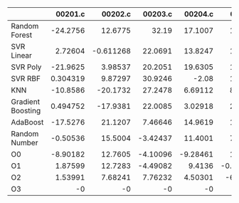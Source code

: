|                   |    00201.c |    00202.c |   00203.c |   00204.c |   00205.c |   00206.c |   00207.c |   00208.c |   00209.c |   00210.c |   00211.c |    00212.c |   00213.c |    00214.c |   00215.c |   00216.c |   00217.c |   00218.c |   00219.c |   00220.c |   nestedLoop.c |   recursion.c |   select.c |   test10.c |   test11.c |   test12.c |   test13.c |   test1.c |    test2.c |   test3.c |   test4.c |   test5.c |    test6.c |   test7.c |   test8.c |   test9.c |     toy.c |
|:------------------|-----------:|-----------:|----------:|----------:|----------:|----------:|----------:|----------:|----------:|----------:|----------:|-----------:|----------:|-----------:|----------:|----------:|----------:|----------:|----------:|----------:|---------------:|--------------:|-----------:|-----------:|-----------:|-----------:|-----------:|----------:|-----------:|----------:|----------:|----------:|-----------:|----------:|----------:|----------:|----------:|
| Random Forest     | -24.2756   |  12.6775   |  32.19    |  17.1007  | 14.8977   |  -9.92639 | 14.9114   | -12.0168  | -17.0401  |  -2.02974 |   3.82433 |   8.52275  | -24.5091  | 32.4331    |  18.4989  |  9.32486  |   8.2579  |   9.29222 |  14.0417  |  22.6983  |        3.93677 |     -32.9494  |  27.1095   | -25.7315   |  11.9806   | -17.7753   |   21.0086  |  22.93    |  -5.29227  |   8.72519 | -9.3048   |   5.60012 |  -5.224    |  22.4763  |  -9.66126 |  10.85    |  12.2135  |
| SVR Linear        |   2.72604  |  -0.611268 |  22.0691  |  13.8247  | 10.7825   |   1.92054 | 22.9618   | -10.3064  |  -6.09045 |  21.8844  |  18.7677  |  22.3223   |   2.16462 | 30.3545    |  11.661   |  8.662    |  11.5047  |  13.2163  |   6.40918 |  31.2333  |        7.22819 |      -8.67259 |  18.8833   |  -0.65329  |   9.53379  | -22.7494   |   18.5609  |   4.74562 |  -5.28486  |  11.7861  | 22.3641   |   4.35409 |   4.76449  |  11.8546  |   5.49543 |   9.89886 |   1.37336 |
| SVR Poly          | -21.9625   |   3.98537  |  20.2051  |  19.6305  | 14.6327   |  16.6046  | 19.9267   |  -1.50534 | -39.9393  |  26.7798  |  27.9845  |  17.9647   | -13.6599  | 26.3915    |   5.73238 |  2.06874  |  27.6653  |   9.9211  |  24.6836  |  21.3557  |       11.4729  |     -15.98    |  28.412    |   0.161152 |  12.5371   |  -3.74441  |   18.1347  |  18.5697  | -49.5968   |  10.1773  | 20.6926   |  -8.71348 |   7.69953  |  12.8593  |  -3.16434 |  16.4865  |  10.5007  |
| SVR RBF           |   0.304319 |   9.87297  |  30.9246  |  -2.08    | 14.5736   |  -1.13545 | 12.0555   | -13.7484  | -30.0037  |  13.2267  |   6.14974 |  -1.26601  | -23.4728  | 28.3434    |  24.8351  | 19.9059   |  26.4051  |  -3.80668 |  24.1009  |  16.287   |        1.00658 |     -29.447   |   4.58685  |  -6.08954  |  12.0522   | -48.7817   |   16.8098  |  -7.9314  | -32.3652   |  -5.47985 | 10.7686   |  13.4499  |  10.1164   |   4.31309 | -17.2052  |   6.89809 |  -9.54022 |
| KNN               | -10.8586   | -20.1732   |  27.2478  |   6.69112 |  8.89813  |  17.824   |  5.52994  | -41.0542  | -30.1299  |   4.73201 |  30.9935  |   3.44117  | -40.5601  | 13.0187    |  18.9071  |  0.236501 |   2.97003 |  26.5536  |  10.8584  |  16.6203  |       -6.41993 |     -24.1626  | -11.7749   | -51.6415   |   6.85628  | -35.593    |   15.7642  | -13.7441  | -25.976    |  -6.10843 |  4.831    | -24.0924  |  -7.90677  |  -7.00537 | -19.6843  |  15.5456  |  17.1139  |
| Gradient Boosting |   0.494752 | -17.9381   |  22.0085  |   3.02918 | 20.2715   |   4.81917 | 13.3466   | -63.1836  | -30.3519  |  20.316   |  18.1731  |  17.1524   | -10.7046  | 21.7323    |   8.39756 |  3.26813  |   2.50607 |   8.72805 |   5.75077 |  16.6987  |       -5.55767 |     -22.317   |   2.05359  | -21.5921   |   0.939763 |  -8.60201  |   14.1334  |  18.1846  |  -0.172747 |  -1.26161 | -0.167681 | -13.4184  |  -3.05469  |  10.406   | -22.29    |  15.4848  |  16.8312  |
| AdaBoost          | -17.5276   |  21.1207   |   7.46646 |  14.9619  | 18.1478   |   6.32566 | 11.6516   | -15.221   |  -6.94076 |  17.611   |  24.5961  |   7.17298  | -14.2571  | 23.9039    |   2.35953 | 10.6329   |   2.52052 |  -2.74025 |   9.26927 |  29.8005  |       16.9835  |     -23.6839  |  11.2812   | -43.4616   | -23.4657   | -26.3017   |   15.3882  |  -3.46608 |   0.784056 |  15.7238  | 12.7234   | -13.3688  |  -3.3721   |  -1.28905 | -25.7332  |   8.38673 | -13.2052  |
| Random Number     |  -0.50536  |  15.5004   |  -3.42437 |  11.4001  |  7.29953  |  -1.46024 | 17.8152   | -20.6098  | -22.0403  |   4.64448 |  19.3414  |   0.895876 |  -8.28928 | 23.0649    |  17.3149  | -1.04143  |  13.7032  |   9.89351 |   1.56422 |  21.7528  |        6.29751 |      -8.16651 |  18.017    | -26.2929   |   2.6668   |  -4.7745   |  -28.6142  |  -4.19327 | -11.0085   |  12.7111  | 22.8519   |   8.1593  | -11.9072   |  10.0247  |  -8.49135 |  -2.79541 |  10.1316  |
| O0                |  -8.90182  |  12.7605   |  -4.10096 |  -9.28461 | 10.9099   |   5.07972 | 16.6513   | -32.6962  | -10.4629  |  15.4371  |  10.2117  | -12.9374   | -29.7648  | 22.042     |   2.2919  | 15.8748   |  12.3723  | -23.3428  |   5.06794 |  15.9376  |      -21.6627  |     -33.2306  |   7.83374  | -26.6541   |  -2.41065  | -26.2444   |   -9.73583 |  -4.28608 | -40.7328   |  -3.47482 |  1.14349  |  -4.01267 |  -1.89728  |   8.98008 |  13.3218  |   2.00832 |  -2.16182 |
| O1                |   1.87599  |  12.7283   |  -4.49082 |   9.4136  | -0.902381 |   6.26726 |  2.27641  | -40.2682  |  -9.67101 |  -4.85216 |  25.0051  |  -4.82878  | -17.5165  |  8.278     |  16.6948  | 19.0692   |  14.2706  | -25.7605  |  10.4669  |  13.5078  |      -11.9058  |     -20.1905  |   0.607447 | -35.5678   | -10.1983   | -22.7412   |   -6.79773 |   8.01314 | -23.7601   |   6.59273 | 12.0611   |  -6.84116 |  -0.395777 |   1.9311  |  10.5705  |  -3.35162 | -13.3706  |
| O2                |   1.53991  |   7.68241  |   7.76232 |   4.50301 | -6.30307  | -12.5277  |  0.106008 | -39.9089  |  -9.85738 |   1.51838 |   6.51219 |   2.00338  | -33.5167  | -0.0606198 |  15.9835  |  5.22642  |   6.16546 |   6.62603 |   2.50261 |   6.59823 |       12.6262  |      -8.65681 |  16.5106   | -32.4575   | -11.4974   |   0.983696 |  -13.584   |   7.88697 |  -6.27554  |   6.95363 | 13.3821   |   3.34116 |  -0.454001 |  20.4394  |  -6.60836 |  15.3138  |   8.59264 |
| O3                |  -0        |  -0        |  -0       |  -0       | -0        |  -0       | -0        |  -0       |  -0       |  -0       |  -0       |  -0        |  -0       | -0         |  -0       | -0        |  -0       |  -0       |  -0       |  -0       |       -0       |      -0       |  -0        |  -0        |  -0        |  -0        |   -0       |  -0       |  -0        |  -0       | -0        |  -0       |  -0        |  -0       |  -0       |  -0       |  -0       |